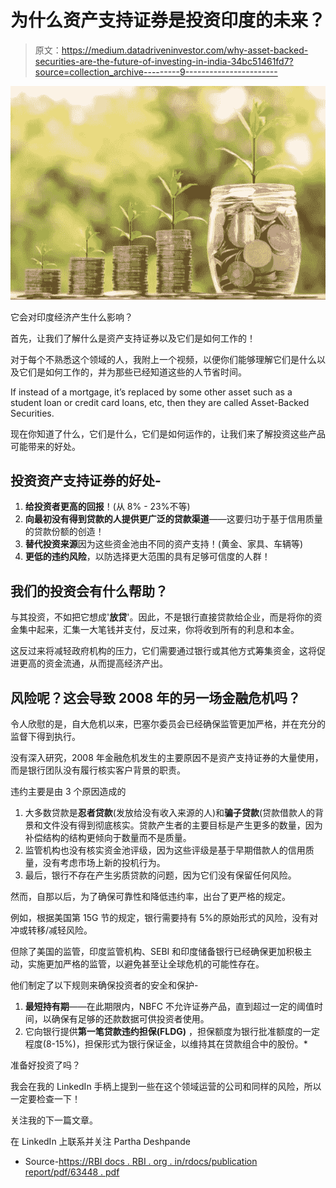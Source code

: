 # 为什么资产支持证券是投资印度的未来？

> 原文：<https://medium.datadriveninvestor.com/why-asset-backed-securities-are-the-future-of-investing-in-india-34bc51461fd7?source=collection_archive---------9----------------------->

![](img/35b74e27f7397e872aaf05d56fcb0e64.png)

它会对印度经济产生什么影响？

首先，让我们了解什么是资产支持证券以及它们是如何工作的！

对于每个不熟悉这个领域的人，我附上一个视频，以便你们能够理解它们是什么以及它们是如何工作的，并为那些已经知道这些的人节省时间。

If instead of a mortgage, it’s replaced by some other asset such as a student loan or credit card loans, etc, then they are called Asset-Backed Securities.

现在你知道了什么，它们是什么，它们是如何运作的，让我们来了解投资这些产品可能带来的好处。

## **投资资产支持证券的好处-**

1.  **给投资者更高的回报**！(从 8% - 23%不等)
2.  **向最初没有得到贷款的人提供更广泛的贷款渠道**——这要归功于基于信用质量的贷款份额的创造！
3.  **替代投资来源**因为这些资金池由不同的资产支持！(黄金、家具、车辆等)
4.  **更低的违约风险**，以防选择更大范围的具有足够可信度的人群！

## 我们的投资会有什么帮助？

与其投资，不如把它想成'**放贷**'。因此，不是银行直接贷款给企业，而是将你的资金集中起来，汇集一大笔钱并支付，反过来，你将收到所有的利息和本金。

这反过来将减轻政府机构的压力，它们需要通过银行或其他方式筹集资金，这将促进更高的资金流通，从而提高经济产出。

## **风险呢？这会导致 2008 年的另一场金融危机吗？**

令人欣慰的是，自大危机以来，巴塞尔委员会已经确保监管更加严格，并在充分的监督下得到执行。

没有深入研究，2008 年金融危机发生的主要原因不是资产支持证券的大量使用，而是银行团队没有履行核实客户背景的职责。

违约主要是由 3 个原因造成的

1.  大多数贷款是**忍者贷款**(发放给没有收入来源的人)和**骗子贷款**(贷款借款人的背景和文件没有得到彻底核实。贷款产生者的主要目标是产生更多的数量，因为补偿结构的结构更倾向于数量而不是质量。
2.  监管机构也没有核实资金池评级，因为这些评级是基于早期借款人的信用质量，没有考虑市场上新的投机行为。
3.  最后，银行不存在产生劣质贷款的问题，因为它们没有保留任何风险。

然而，自那以后，为了确保可靠性和降低违约率，出台了更严格的规定。

例如，根据美国第 15G 节的规定，银行需要持有 5%的原始形式的风险，没有对冲或转移/减轻风险。

但除了美国的监管，印度监管机构、SEBI 和印度储备银行已经确保更加积极主动，实施更加严格的监管，以避免甚至让全球危机的可能性存在。

他们制定了以下规则来确保投资者的安全和保护-

1.  **最短持有期**——在此期限内，NBFC 不允许证券产品，直到超过一定的阈值时间，以确保有足够的还款数据可供投资者使用。
2.  它向银行提供**第一笔贷款违约担保(FLDG)** ，担保额度为银行批准额度的一定程度(8-15%)，担保形式为银行保证金，以维持其在贷款组合中的股份。*

准备好投资了吗？

我会在我的 LinkedIn 手柄上提到一些在这个领域运营的公司和同样的风险，所以一定要检查一下！

关注我的下一篇文章。

在 LinkedIn 上联系并关注 Partha Deshpande

* Source-[https://RBI docs . RBI . org . in/rdocs/publication report/pdf/63448 . pdf](https://rbidocs.rbi.org.in/rdocs/PublicationReport/Pdfs/63448.pdf)